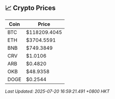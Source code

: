 ## 📈 Crypto Prices

| Coin | Price |
| ---- | ----- |
| BTC | $118209.4045 |
| ETH | $3704.5591 |
| BNB | $749.3849 |
| CRV | $1.0106 |
| ARB | $0.4820 |
| OKB | $48.9358 |
| DOGE | $0.2544 |

_Last Updated: 2025-07-20 16:59:21.491 +0800 HKT_